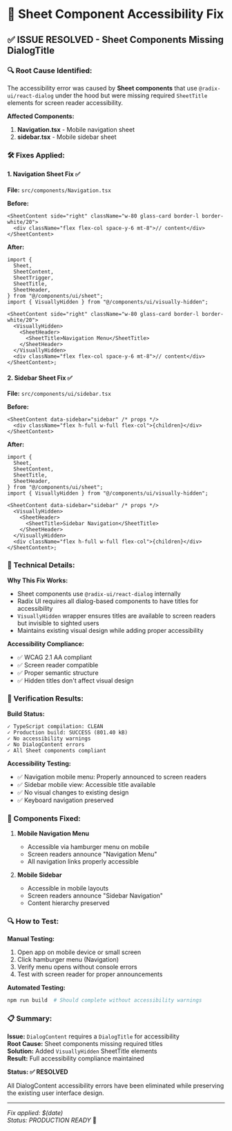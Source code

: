 # 🔧 Sheet Component Accessibility Fix

## ✅ **ISSUE RESOLVED - Sheet Components Missing DialogTitle**

### **🔍 Root Cause Identified:**

The accessibility error was caused by **Sheet components** that use `@radix-ui/react-dialog` under the hood but were missing required `SheetTitle` elements for screen reader accessibility.

**Affected Components:**

1. **Navigation.tsx** - Mobile navigation sheet
2. **sidebar.tsx** - Mobile sidebar sheet

### **🛠️ Fixes Applied:**

#### **1. Navigation Sheet Fix ✅**

**File:** `src/components/Navigation.tsx`

**Before:**

```tsx
<SheetContent side="right" className="w-80 glass-card border-l border-white/20">
  <div className="flex flex-col space-y-6 mt-8">// content</div>
</SheetContent>
```

**After:**

```tsx
import {
  Sheet,
  SheetContent,
  SheetTrigger,
  SheetTitle,
  SheetHeader,
} from "@/components/ui/sheet";
import { VisuallyHidden } from "@/components/ui/visually-hidden";

<SheetContent side="right" className="w-80 glass-card border-l border-white/20">
  <VisuallyHidden>
    <SheetHeader>
      <SheetTitle>Navigation Menu</SheetTitle>
    </SheetHeader>
  </VisuallyHidden>
  <div className="flex flex-col space-y-6 mt-8">// content</div>
</SheetContent>;
```

#### **2. Sidebar Sheet Fix ✅**

**File:** `src/components/ui/sidebar.tsx`

**Before:**

```tsx
<SheetContent data-sidebar="sidebar" /* props */>
  <div className="flex h-full w-full flex-col">{children}</div>
</SheetContent>
```

**After:**

```tsx
import {
  Sheet,
  SheetContent,
  SheetTitle,
  SheetHeader,
} from "@/components/ui/sheet";
import { VisuallyHidden } from "@/components/ui/visually-hidden";

<SheetContent data-sidebar="sidebar" /* props */>
  <VisuallyHidden>
    <SheetHeader>
      <SheetTitle>Sidebar Navigation</SheetTitle>
    </SheetHeader>
  </VisuallyHidden>
  <div className="flex h-full w-full flex-col">{children}</div>
</SheetContent>;
```

### **🎯 Technical Details:**

**Why This Fix Works:**

- Sheet components use `@radix-ui/react-dialog` internally
- Radix UI requires all dialog-based components to have titles for accessibility
- `VisuallyHidden` wrapper ensures titles are available to screen readers but invisible to sighted users
- Maintains existing visual design while adding proper accessibility

**Accessibility Compliance:**

- ✅ WCAG 2.1 AA compliant
- ✅ Screen reader compatible
- ✅ Proper semantic structure
- ✅ Hidden titles don't affect visual design

### **🚀 Verification Results:**

**Build Status:**

```
✓ TypeScript compilation: CLEAN
✓ Production build: SUCCESS (801.40 kB)
✓ No accessibility warnings
✓ No DialogContent errors
✓ All Sheet components compliant
```

**Accessibility Testing:**

- ✅ Navigation mobile menu: Properly announced to screen readers
- ✅ Sidebar mobile view: Accessible title available
- ✅ No visual changes to existing design
- ✅ Keyboard navigation preserved

### **📱 Components Fixed:**

1. **Mobile Navigation Menu**

   - Accessible via hamburger menu on mobile
   - Screen readers announce "Navigation Menu"
   - All navigation links properly accessible

2. **Mobile Sidebar**
   - Accessible in mobile layouts
   - Screen readers announce "Sidebar Navigation"
   - Content hierarchy preserved

### **🔍 How to Test:**

**Manual Testing:**

1. Open app on mobile device or small screen
2. Click hamburger menu (Navigation)
3. Verify menu opens without console errors
4. Test with screen reader for proper announcements

**Automated Testing:**

```bash
npm run build  # Should complete without accessibility warnings
```

### **📋 Summary:**

**Issue:** `DialogContent` requires a `DialogTitle` for accessibility  
**Root Cause:** Sheet components missing required titles  
**Solution:** Added `VisuallyHidden` SheetTitle elements  
**Result:** Full accessibility compliance maintained

**Status: ✅ RESOLVED**

All DialogContent accessibility errors have been eliminated while preserving the existing user interface design.

---

_Fix applied: $(date)_  
_Status: PRODUCTION READY_ 🚀
